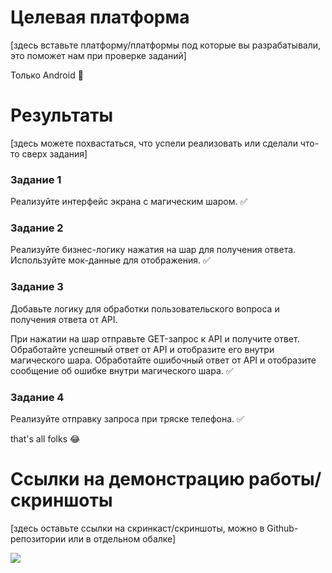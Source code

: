 # Целевая платформа

[здесь вставьте платформу/платформы под которые вы разрабатывали, это поможет нам при проверке заданий]

Только Android 🥲

# Результаты

[здесь можете похвастаться, что успели реализовать или сделали что-то сверх задания]

### Задание 1

Реализуйте интерфейс экрана с магическим шаром. ✅

### Задание 2

Реализуйте бизнес-логику нажатия на шар для получения ответа. Используйте мок-данные для 
отображения. ✅

### Задание 3

Добавьте логику для обработки пользовательского вопроса и получения ответа от API.

При нажатии на шар отправьте GET-запрос к API и получите ответ. Обработайте успешный ответ от API и 
отобразите его внутри магического шара. Обработайте ошибочный ответ от API и отобразите сообщение 
об ошибке внутри магического шара. ✅

### Задание 4

Реализуйте отправку запроса при тряске телефона. ✅

that's all folks 😂

# Ссылки на демонстрацию работы/скриншоты

[здесь оставьте ссылки на скринкаст/скриншоты, можно в Github-репозитории или в отдельном обалке]

![](../assets/device-2023-07-25-192153-final.gif)